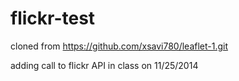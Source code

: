 flickr-test
=========

cloned from https://github.com/xsavi780/leaflet-1.git

adding call to flickr API in class on 11/25/2014



